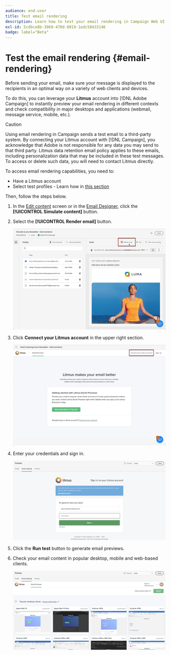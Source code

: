 ```yaml
---
audience: end-user
title: Test email rendering
description: Learn how to test your email rendering in Campaign Web UI
exl-id: 5cdbce8b-3969-470d-8019-1edc58433146
badge: label="Beta" 
---
```


# Test the email rendering {#email-rendering}

Before sending your email, make sure your message is displayed to the recipients in an optimal way on a variety of web clients and devices.

To do this, you can leverage your **Litmus** account into [!DNL Adobe Campaign] to instantly preview your email rendering in different contexts and check compatibility in major desktops and applications (webmail, message service, mobile, etc.).

>[!CAUTION]
>
>Using email rendering in Campaign sends a test email to a third-party system. By connecting your Litmus account with [!DNL Campaign], you acknowledge that Adobe is not responsible for any data you may send to that third party. Litmus data retention email policy applies to these emails, including personalization data that may be included in these test messages. To access or delete such data, you will need to contact Litmus directly.

To access email rendering capabilities, you need to:

* Have a Litmus account
* Select test profiles - Learn how in [this section](preview-content.md)

Then, follow the steps below.

1. In the [Edit content](../content/edit-content.md) screen or in the [Email Designer](../content/get-started-email-designer.md), click the **[!UICONTROL Simulate content]** button.

1. Select the **[!UICONTROL Render email]** button.

    ![](assets/simulate-rendering-button.png)

1. Click **Connect your Litmus account** in the upper right section.

    ![](assets/simulate-rendering-litmus.png)

1. Enter your credentials and sign in.

    ![](assets/simulate-rendering-credentials.png)

1. Click the **Run test** button to generate email previews.

1. Check your email content in popular desktop, mobile and web-based clients.

    ![](assets/simulate-rendering-previews.png)

<!--
TO CHECK IF user is directed to Litmus or if the email rendering is shown directly in the Campaign UI.

CONTENT ABOVE COPIED FROM AJO

If not redirecting to Litmus:

To test the email rendering, follow these steps:

1. Access the email content creation screen, then click **[!UICONTROL Simulate content]**.

1. Click the **[!UICONTROL Render email]** button.

    The left pane provides various desktop, mobile and web-based email clients. Select the desired email client to display a preview of your email in the right pane. 

    ![](assets/render-context.png)

    >[!NOTE]
    >
    >The email clients list provides a sample of the major mail clients. Additional email clients are available from the filter button next to the top search bar.

 -->

